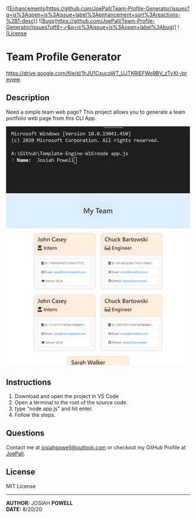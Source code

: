 ![[Enhancements](https://img.shields.io/github/issues/JoePall/Team-Profile-Generator/enhancement.svg)(https://github.com/JoePall/Team-Profile-Generator/issues?q=is%3Aopen+is%3Aissue+label%3Aenhancement+sort%3Areactions-%2B1-desc)]
![[Bugs](https://img.shields.io/github/issues/JoePall/Team-Profile-Generator/bug.svg)(https://github.com/JoePall/Team-Profile-Generator/issues?utf8=✓&q=is%3Aissue+is%3Aopen+label%3Abug)]
![[License](https://img.shields.io/badge/License-MIT%20License-green?style=flat-square.svg)

# Team Profile Generator

<a href="https://drive.google.com/file/d/1hJU1CxucoWT_UJTKRlEFWo9BV_zTvXI-/preview">https://drive.google.com/file/d/1hJU1CxucoWT_UJTKRlEFWo9BV_zTvXI-/preview</a>

## Description

<p>Need a simple team web page? This project allows you to generate a team portfolio web page from this CLI App.</p>

![Screenshot of using the app](./assets/screenshot-name.png)
![Screenshot of the generated webpage](./assets/screenshot-webpage.png)

## Instructions
1. Download and open the project in VS Code
2. Open a terminal to the root of the source code.
3. type "node app.js" and hit enter.
4. Follow the steps.

## Questions

<p>Contact me at <a href="mailto:josiahpowell@outlook.com">josiahpowell@outlook.com</a> or checkout my GitHub Profile at <a href="https://github.com/JoePall">JoePall</a>.</p>

## License

<p>MIT License</p>

---

**AUTHOR:** JOSIAH **POWELL**<br>
**DATE:** 8/20/20